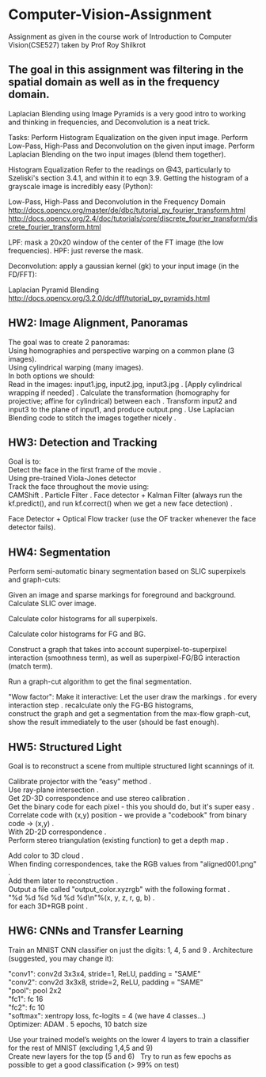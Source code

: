 # Computer-Vision-Assignment
Assignment as given in the course work of Introduction to Computer Vision(CSE527) taken by Prof Roy Shilkrot

## The goal in this assignment was filtering in the spatial domain as well as in the frequency domain.

Laplacian Blending using Image Pyramids is a very good intro to working and thinking in frequencies, and Deconvolution is a neat trick.

Tasks:
Perform Histogram Equalization on the given input image.
Perform Low-Pass, High-Pass and Deconvolution on the given input image.
Perform Laplacian Blending on the two input images (blend them together).

Histogram Equalization
Refer to the readings on @43, particularly to Szeliski's section 3.4.1, and within it to eqn 3.9.
Getting the histogram of a grayscale image is incredibly easy (Python):

Low-Pass, High-Pass and Deconvolution in the Frequency Domain
http://docs.opencv.org/master/de/dbc/tutorial_py_fourier_transform.html
http://docs.opencv.org/2.4/doc/tutorials/core/discrete_fourier_transform/discrete_fourier_transform.html

LPF: mask a 20x20 window of the center of the FT image (the low frequencies).
HPF: just reverse the mask.

Deconvolution: apply a gaussian kernel (gk) to your input image (in the FD/FFT):

Laplacian Pyramid Blending
http://docs.opencv.org/3.2.0/dc/dff/tutorial_py_pyramids.html


## HW2: Image Alignment, Panoramas

The goal was to create 2 panoramas:  
Using homographies and perspective warping on a common plane (3 images).  
Using cylindrical warping (many images).  
In both options we should:  
Read in the images: input1.jpg, input2.jpg, input3.jpg . 
[Apply cylindrical wrapping if needed] . 
Calculate the transformation (homography for projective; affine for cylindrical) between each . 
Transform input2 and input3 to the plane of input1, and produce output.png . 
Use Laplacian Blending code to stitch the images together nicely . 



## HW3: Detection and Tracking 
Goal is to:  
Detect the face in the first frame of the movie .  
Using pre-trained Viola-Jones detector  
Track the face throughout the movie using:  
CAMShift . 
Particle Filter . 
Face detector + Kalman Filter (always run the kf.predict(), and run kf.correct() when we get a new face detection) . 

Face Detector + Optical Flow tracker (use the OF tracker whenever the face detector fails).  


## HW4: Segmentation
Perform semi-automatic binary segmentation based on SLIC superpixels and graph-cuts:

Given an image and sparse markings for foreground and background.  
Calculate SLIC over image.   

Calculate color histograms for all superpixels.  

Calculate color histograms for FG and BG.  

Construct a graph that takes into account superpixel-to-superpixel interaction (smoothness term), as well as superpixel-FG/BG interaction (match term).  

Run a graph-cut algorithm to get the final segmentation.  


"Wow factor":
Make it interactive: Let the user draw the markings . 
for every interaction step . 
recalculate only the FG-BG histograms,  
construct the graph and get a segmentation from the max-flow graph-cut,  
show the result immediately to the user (should be fast enough).  


## HW5: Structured Light

Goal is to reconstruct a scene from multiple structured light scannings of it.

Calibrate projector with the “easy” method .  
Use ray-plane intersection .  
Get 2D-3D correspondence and use stereo calibration .  
Get the binary code for each pixel - this you should do, but it's super easy .  
Correlate code with (x,y) position - we provide a "codebook" from binary code -> (x,y) .  
With 2D-2D correspondence .  
Perform stereo triangulation (existing function) to get a depth map .  
 
Add color to 3D cloud .  
When finding correspondences, take the RGB values from "aligned001.png" .  
Add them later to reconstruction .  
Output a file called "output_color.xyzrgb" with the following format .  
"%d %d %d %d %d %d\n"%(x, y, z, r, g, b) .  
for each 3D+RGB point .  

## HW6: CNNs and Transfer Learning
Train an MNIST CNN classifier on just the digits: 1, 4, 5 and 9 . 
Architecture (suggested, you may change it):  

"conv1": conv2d 3x3x4, stride=1, ReLU, padding = "SAME"  
"conv2": conv2d 3x3x8, stride=2, ReLU, padding = "SAME"  
"pool": pool 2x2  
"fc1": fc 16  
"fc2": fc 10   
"softmax": xentropy loss, fc-logits = 4 (we have 4 classes...)  
Optimizer: ADAM . 
5 epochs, 10 batch size  

Use your trained model’s weights on the lower 4 layers to train a classifier for the rest of MNIST (excluding 1,4,5 and 9)   
Create new layers for the top (5 and 6)  
Try to run as few epochs as possible to get a good classification (> 99% on test)  
